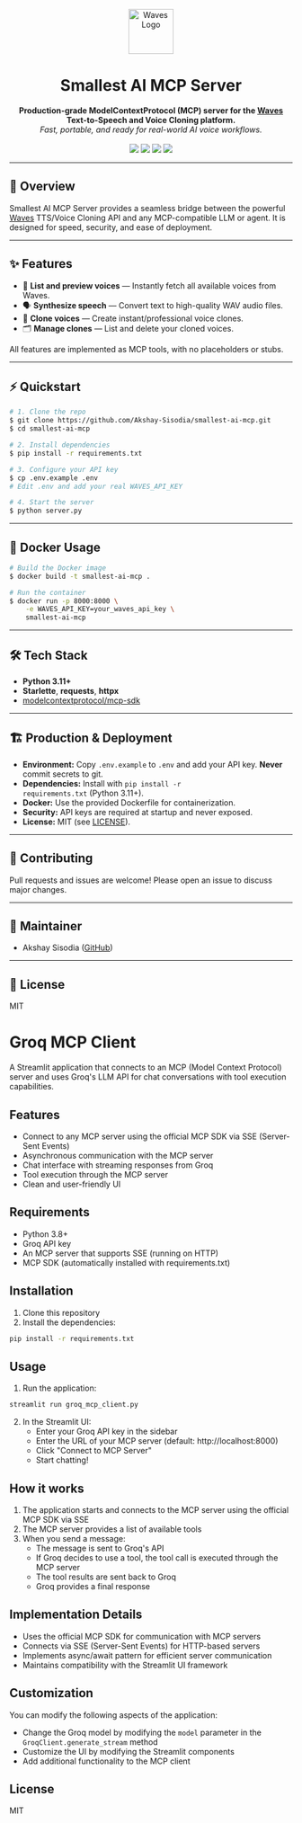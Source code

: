 <!-- PROJECT LOGO -->
<p align="center">
  <img src="https://waves.smallest.ai/favicon.ico" alt="Waves Logo" width="80" height="80">
</p>

<h1 align="center">Smallest AI MCP Server</h1>

<p align="center">
  <b>Production-grade ModelContextProtocol (MCP) server for the <a href="https://waves.smallest.ai/">Waves</a> Text-to-Speech and Voice Cloning platform.</b><br>
  <i>Fast, portable, and ready for real-world AI voice workflows.</i>
  <br><br>
  <a href="#features"><img src="https://img.shields.io/badge/Features-Fast%20%26%20Accurate-blue?style=flat-square"></a>
  <a href="#docker-usage"><img src="https://img.shields.io/badge/Docker-Ready-green?style=flat-square"></a>
  <a href="LICENSE"><img src="https://img.shields.io/badge/License-MIT-yellow?style=flat-square"></a>
  <a href="https://github.com/Akshay-Sisodia/smallest-ai-mcp/stargazers"><img src="https://img.shields.io/github/stars/Akshay-Sisodia/smallest-ai-mcp?style=flat-square"></a>
</p>

---

## 🚀 Overview

Smallest AI MCP Server provides a seamless bridge between the powerful <a href="https://waves.smallest.ai/">Waves</a> TTS/Voice Cloning API and any MCP-compatible LLM or agent. It is designed for speed, security, and ease of deployment.

---

## ✨ Features

- 🎤 <b>List and preview voices</b> — Instantly fetch all available voices from Waves.
- 🗣️ <b>Synthesize speech</b> — Convert text to high-quality WAV audio files.
- 👤 <b>Clone voices</b> — Create instant/professional voice clones.
- 🗂️ <b>Manage clones</b> — List and delete your cloned voices.

All features are implemented as MCP tools, with no placeholders or stubs.

---

## ⚡ Quickstart

```bash
# 1. Clone the repo
$ git clone https://github.com/Akshay-Sisodia/smallest-ai-mcp.git
$ cd smallest-ai-mcp

# 2. Install dependencies
$ pip install -r requirements.txt

# 3. Configure your API key
$ cp .env.example .env
# Edit .env and add your real WAVES_API_KEY

# 4. Start the server
$ python server.py
```

---

## 🐳 Docker Usage

```bash
# Build the Docker image
$ docker build -t smallest-ai-mcp .

# Run the container
$ docker run -p 8000:8000 \
    -e WAVES_API_KEY=your_waves_api_key \
    smallest-ai-mcp
```

---

## 🛠️ Tech Stack

- <b>Python 3.11+</b>
- <b>Starlette</b>, <b>requests</b>, <b>httpx</b>
- <a href="https://github.com/modelcontextprotocol/mcp-sdk">modelcontextprotocol/mcp-sdk</a>

---

## 🏗️ Production & Deployment

- <b>Environment:</b> Copy <code>.env.example</code> to <code>.env</code> and add your API key. <b>Never</b> commit secrets to git.
- <b>Dependencies:</b> Install with <code>pip install -r requirements.txt</code> (Python 3.11+).
- <b>Docker:</b> Use the provided Dockerfile for containerization.
- <b>Security:</b> API keys are required at startup and never exposed.
- <b>License:</b> MIT (see <a href="LICENSE">LICENSE</a>).

---

## 🤝 Contributing

Pull requests and issues are welcome! Please open an issue to discuss major changes.

---

## 👤 Maintainer

- Akshay Sisodia ([GitHub](https://github.com/Akshay-Sisodia))

---

## 📄 License

MIT

# Groq MCP Client

A Streamlit application that connects to an MCP (Model Context Protocol) server and uses Groq's LLM API for chat conversations with tool execution capabilities.

## Features

- Connect to any MCP server using the official MCP SDK via SSE (Server-Sent Events)
- Asynchronous communication with the MCP server
- Chat interface with streaming responses from Groq
- Tool execution through the MCP server
- Clean and user-friendly UI

## Requirements

- Python 3.8+
- Groq API key
- An MCP server that supports SSE (running on HTTP)
- MCP SDK (automatically installed with requirements.txt)

## Installation

1. Clone this repository
2. Install the dependencies:

```bash
pip install -r requirements.txt
```

## Usage

1. Run the application:

```bash
streamlit run groq_mcp_client.py
```

2. In the Streamlit UI:
   - Enter your Groq API key in the sidebar
   - Enter the URL of your MCP server (default: http://localhost:8000)
   - Click "Connect to MCP Server"
   - Start chatting!

## How it works

1. The application starts and connects to the MCP server using the official MCP SDK via SSE
2. The MCP server provides a list of available tools
3. When you send a message:
   - The message is sent to Groq's API
   - If Groq decides to use a tool, the tool call is executed through the MCP server
   - The tool results are sent back to Groq
   - Groq provides a final response

## Implementation Details

- Uses the official MCP SDK for communication with MCP servers
- Connects via SSE (Server-Sent Events) for HTTP-based servers
- Implements async/await pattern for efficient server communication
- Maintains compatibility with the Streamlit UI framework

## Customization

You can modify the following aspects of the application:

- Change the Groq model by modifying the `model` parameter in the `GroqClient.generate_stream` method
- Customize the UI by modifying the Streamlit components
- Add additional functionality to the MCP client

## License

MIT
